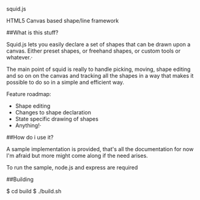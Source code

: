 squid.js 

  HTML5 Canvas based shape/line framework

##What is this stuff?

  Squid.js lets you easily declare a set of shapes that can be drawn upon
  a canvas. Either preset shapes, or freehand shapes, or custom tools or
  whatever.·
   
  The main point of squid is really to handle picking, moving,
  shape editing and so on on the canvas and tracking all the shapes in a
  way that     makes it possible to do so in a simple and efficient way.
     
Feature roadmap:
  
  * Shape editing
  * Changes to shape declaration
  * State specific drawing of shapes
  * Anything!·
                                                                                   
##How do i use it?

  A sample implementation is provided, that's all the documentation for
  now I'm afraid but more might come along if the need arises.

  To run the sample, node.js and express are required

##Building 

  $ cd build
  $ ./build.sh
